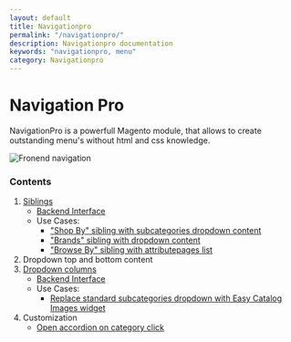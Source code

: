 ```yaml
---
layout: default
title: Navigationpro
permalink: "/navigationpro/"
description: Navigationpro documentation
keywords: "navigationpro, menu"
category: Navigationpro
---
```


# Navigation Pro

NavigationPro is a powerfull Magento module, that allows to create outstanding
menu's without html and css knowledge.

![Fronend navigation](https://cldup.com/ilpzHHCngW-2000x2000.png)

### Contents
 1. [Siblings](siblings/)
    - [Backend Interface](siblings/#backend)
    - Use Cases:
      - ["Shop By" sibling with subcategories dropdown content](siblings/shop-by-with-dropdown-content/)
      - ["Brands" sibling with dropdown content](siblings/brands-with-dropdown-content/)
      - ["Browse By" sibling with attributepages list](siblings/browse-by-with-attributepages-list/)
 2. Dropdown top and bottom content
 3. [Dropdown columns](dropdown-columns/)
    - [Backend Interface](dropdown-columns/#backend)
    - Use Cases:
      - [Replace standard subcategories dropdown with Easy Catalog Images widget](dropdown-columns/easycatalogimages-widget/)
 4. Customization
    - [Open accordion on category click](open-accordion-on-category-click)
